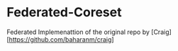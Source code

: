 # Federated-Coreset
Federated Implemenattion of the original repo by [Craig][https://github.com/baharanm/craig]

